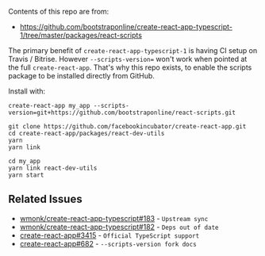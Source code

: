 Contents of this repo are from:
- https://github.com/bootstraponline/create-react-app-typescript-1/tree/master/packages/react-scripts

The primary benefit of `create-react-app-typescript-1` is having CI setup on Travis / Bitrise. However `--scripts-version=` won't work when pointed at the full `create-react-app`. That's why this repo exists, to enable the scripts package to be installed directly from GitHub.

Install with:

```
create-react-app my_app --scripts-version=git+https://github.com/bootstraponline/react-scripts.git
```

```
git clone https://github.com/facebookincubator/create-react-app.git
cd create-react-app/packages/react-dev-utils
yarn
yarn link
```

```
cd my_app
yarn link react-dev-utils
yarn start
```

## Related Issues

- [wmonk/create-react-app-typescript#183](https://github.com/wmonk/create-react-app-typescript/pull/183) - `Upstream sync`
- [wmonk/create-react-app-typescript#182](https://github.com/wmonk/create-react-app-typescript/issues/182) - `Deps out of date`
- [create-react-app#3415](https://github.com/facebookincubator/create-react-app/issues/3415) - `Official TypeScript support`
- [create-react-app#682](https://github.com/facebookincubator/create-react-app/issues/682) - `--scripts-version fork docs`
